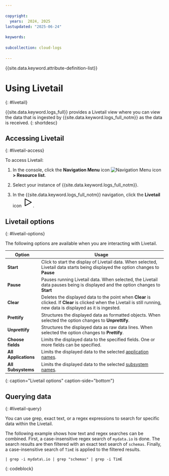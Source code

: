 ```yaml
---

copyright:
  years:  2024, 2025
lastupdated: "2025-06-24"

keywords:

subcollection: cloud-logs

---
```


{{site.data.keyword.attribute-definition-list}}

# Using Livetail
{: #livetail}

{{site.data.keyword.logs_full}} provides a Livetail view where you can view the data that is ingested by {{site.data.keyword.logs_full_notm}} as the data is received.
{: shortdesc}

## Accessing Livetail
{: #livetail-access}

To access Livetail:

1. In the console, click the **Navigation Menu** icon ![Navigation Menu icon](../icons/icon_hamburger.svg) **> Resource list**.

2. Select your instance of {{site.data.keyword.logs_full_notm}}.

3. In the {{site.data.keyword.logs_full_notm}} navigation, click the **Livetail** icon ![Livetail icon](/icons/livetail.svg "Livetail").

## Livetail options
{: #livetail-options}

The following options are available when you are interacting with Livetail.

| Option | Usage |
|--------|-------|
| **Start** | Click to start the display of Livetail data. When selected, Livetail data starts being displayed the option changes to **Pause** |
| **Pause** | Pauses running Livetail data. When selected, the Livetail data pauses being is displayed and the option changes to **Start** |
| **Clear** | Deletes the displayed data to the point when **Clear** is clicked. If **Clear** is clicked when the Livetail is still running, new data is displayed as it is ingested. |
| **Prettify** | Structures the displayed data as formatted objects. When selected the option changes to **Unprettify**.|
| **Unprettify** | Structures the displayed data as raw data lines. When selected the option changes to **Prettify**. |
| **Choose fields** | Limits the displayed data to the specified fields. One or more fields can be specified.
| **All Applications** | Limits the displayed data to the selected [application names](/docs/cloud-logs?topic=cloud-logs-metadata#md-app-name). |
| **All Subsystems** | Limits the displayed data to the selected [subsystem names](/docs/cloud-logs?topic=cloud-logs-metadata#md-sys-name). |
{: caption="Livetail options" caption-side="bottom"}

## Querying data
{: #livetail-query}

You can use grep, exact text, or a regex expressions to search for specific data within the Livetail.

The following example shows how text and regex searches can be combined. First, a case-insensitive regex search of `mydata.io` is done. The search results are then filtered with an exact text search of `schemas`. Finally, a case-insensitive search of `TimE` is applied to the filtered results.

```text
| grep -i mydata\.io | grep "schemas" | grep -i TimE
```
{: codeblock}
